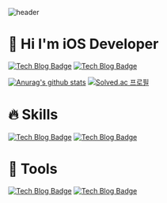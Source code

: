 ![header](https://capsule-render.vercel.app/api?type=waving&color=7B8CDE&height=300&section=header&text=SeYeong%20Yoon&fontSize=85)

# 👋 Hi I'm  iOS Developer

[![Tech Blog Badge](http://img.shields.io/badge/-Daily%20blog-03C75A?style=flat-square&logo=Naver&logoColor=white&link=https://blog.naver.com/ssyoun4092/)](https://blog.naver.com/ssyoun4092) [![Tech Blog Badge](http://img.shields.io/badge/-instagram-bd93d8?style=flat-square&logo=instagram&link=instagram://user?username=ssyoun4092/)](https://www.instagram.com/say_young01)

[![Anurag's github stats](https://github-readme-stats.vercel.app/api?username=ssyoun4092)](https://github.com/anuraghazra/github-readme-stats) [![Solved.ac
프로필](http://mazassumnida.wtf/api/v2/generate_badge?boj=ssyoun4092)](https://solved.ac/ssyoun4092)

# 🔥 Skills
[![Tech Blog Badge](http://img.shields.io/badge/-iOS-black?style=flat-square&logo=apple)](https://zzsza.github.io/) [![Tech Blog Badge](http://img.shields.io/badge/-swift-F05138?style=flat-square&logo=swift&logoColor=white)](https://zzsza.github.io/)

# 🔨 Tools
[![Tech Blog Badge](http://img.shields.io/badge/-git-F05032?style=flat-square&logo=git&logoColor=white)](https://zzsza.github.io/) [![Tech Blog Badge](http://img.shields.io/badge/-xcode-147EFB?style=flat-square&logo=xcode&logoColor=white)](https://zzsza.github.io/)

